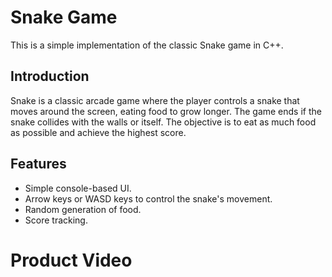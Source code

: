  # Snake Game

This is a simple implementation of the classic Snake game in C++.

## Introduction

Snake is a classic arcade game where the player controls a snake that moves around the screen, 
eating food to grow longer. The game ends if the snake collides with the walls or itself. 
The objective is to eat as much food as possible and achieve the highest score.

## Features

- Simple console-based UI.
- Arrow keys or WASD keys to control the snake's movement.
- Random generation of food.
- Score tracking.

# Product Video
